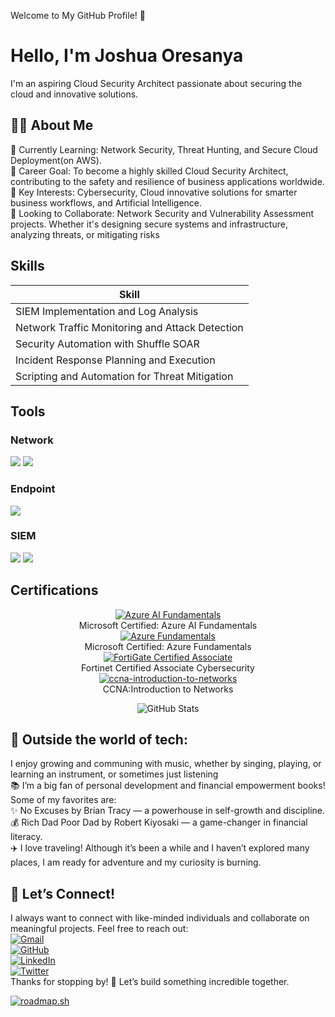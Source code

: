 Welcome to My GitHub Profile! 👋
# Hello, I'm Joshua Oresanya

I'm an aspiring Cloud Security Architect passionate about securing the cloud and innovative solutions.

## 👨‍💻 About Me
<div>
🌱 Currently Learning: Network Security, Threat Hunting, and Secure Cloud Deployment(on AWS).<br/>💼 Career Goal: To become a highly skilled Cloud Security Architect, contributing to the safety and resilience of business applications worldwide.<br/>🎯 Key Interests: Cybersecurity, Cloud innovative solutions for smarter business workflows, and Artificial Intelligence.<br/>🤝 Looking to Collaborate: Network Security and Vulnerability Assessment projects. Whether it's designing secure systems and infrastructure, analyzing threats, or mitigating risks
</div>

## Skills

| Skill                                         |
|-----------------------------------------------|
| SIEM Implementation and Log Analysis          
| Network Traffic Monitoring and Attack Detection 
| Security Automation with Shuffle SOAR         
| Incident Response Planning and Execution                       
| Scripting and Automation for Threat Mitigation 

## Tools

### Network
<div>
    <img src="https://img.shields.io/badge/-Wireshark-1679A7?&style=for-the-badge&logo=Wireshark&logoColor=white" />
    <img src="https://img.shields.io/badge/-Suricata-EF3B2D?&style=for-the-badge&logo=Suricata&logoColor=white" />
</div>

### Endpoint
<div>
    <img src="https://img.shields.io/badge/-Microsoft_Defender_for_Endpoint-00A4EF?&style=for-the-badge&logo=Microsoft&logoColor=white" />
</div>

### SIEM

<div>
    <img src="https://img.shields.io/badge/-Microsoft_Sentinel-0078D4?&style=for-the-badge&logo=Microsoft&logoColor=white" />
    <img src="https://img.shields.io/badge/-Splunk-000000?&style=for-the-badge&logo=Splunk&logoColor=white" />
</div>

## Certifications

<div>
<p align="center">
  <a href="https://learn.microsoft.com/api/credentials/share/en-us/JoshuaOresanya-9145/23DBBD475FA9B88A?sharingId=73AF01FAD4EB0B5F" target="_blank">
    <img src="https://github.com/momo1231-for/cert/blob/main/Screenshot%202025-06-27%20010245.png" alt="Azure AI Fundamentals" />
  </a>
  <br/>Microsoft Certified: Azure AI Fundamentals<br/>
  <a href="https://learn.microsoft.com/api/credentials/share/en-us/JoshuaOresanya-9145/4F1A22F641883A70?sharingId=73AF01FAD4EB0B5F" target="_blank">
    <img src="https://github.com/momo1231-for/cert/blob/main/Screenshot%202025-06-27%20010245.png" alt="Azure Fundamentals" />
  </a>
  <br/>Microsoft Certified: Azure Fundamentals<br/>
   <a href="https://www.credly.com/badges/cd02c6ba-2776-484a-802e-2c8a1404fc4c/public_url" target="_blank">
       <img src="https://github.com/momo1231-for/cert/blob/main/fortinet-certified-associate-cybersecurity.1.png" alt="FortiGate Certified Associate" />
   </a>
   <br/>Fortinet Certified Associate Cybersecurity<br/>
     <a href="https://www.credly.com/badges/70a347b1-c219-44ab-b700-330357fe08ed/public_url" target="_blank">
       <img src="https://github.com/momo1231-for/cert/blob/main/ccna-introduction-to-networks.png" alt="ccna-introduction-to-networks" />
   </a>
   <br/>CCNA:Introduction to Networks<br/>
</p>

</div>


<!-- GitHub Stats -->
<p align="center">
  <img src="https://github-readme-stats.vercel.app/api?username=momo1231-for&show_icons=true&theme=radical&hide=issues&rank_icon=percentile" alt="GitHub Stats" />
</p>

<!-- Contribution Streak -->
<!--<p align="center">
  <img src="https://streak-stats.demolab.com?user=momo1231-for&theme=radical" alt="GitHub Streak" />
</p>-->

<!-- Top Languages -->
<!--<p align="center">
  <img src="https://github-readme-stats.vercel.app/api/top-langs/?username=momo1231-for&layout=compact&theme=radical" alt="Top Languages" />-->
</p>
<!-- Optional Trophy Section -->
<!--
<p align="center">
  <img src="https://github-profile-trophy.vercel.app/?username=momo1231-for&theme=radical" alt="GitHub Trophies" />
</p>
-->

<!-- Footer or bio (optional) -->
## 🚀 Outside the world of tech:
I enjoy growing and communing with music, whether by singing, playing, or learning an instrument, or sometimes just listening<br/>📚 I’m a big fan of personal development and financial empowerment books! Some of my favorites are:<br/>✨ No Excuses by Brian Tracy — a powerhouse in self-growth and discipline.<br/>💰 Rich Dad Poor Dad by Robert Kiyosaki — a game-changer in financial literacy.<br/>✈️ I love traveling! Although it’s been a while and I haven’t explored many places, I am ready for adventure and my curiosity is burning.

## 🤝 Let’s Connect!
I always want to connect with like-minded individuals and collaborate on meaningful projects. Feel free to reach out:<br/>
[![Gmail](https://img.shields.io/badge/Gmail-D14836?style=for-the-badge&logo=gmail&logoColor=white)](mailto:oresanyaj124@gmail.com)<br/>[![GitHub](https://img.shields.io/badge/GitHub-%23121011.svg?style=plastic&logo=github&logoColor=white)](https://github.com/momo1231-for)<br/>[![LinkedIn](https://img.shields.io/badge/LinkedIn-%230077B5.svg?logo=linkedin&logoColor=white)](www.linkedin.com/in/joshua-oresanya-1aa1a8360)<br/> [![Twitter](https://img.shields.io/badge/Twitter-%231DA1F2.svg?logo=Twitter&logoColor=white)](https://x.com/Youryoungers)<br/>Thanks for stopping by! 🚀 Let’s build something incredible together.
<!--Roadmap.sh sction -->

[![roadmap.sh](https://roadmap.sh/card/tall/685c8fd5692da1a94ed0fee1?variant=dark&roadmaps=linux%2Cai-red-teaming%2Caws%2Ccyber-security)](https://roadmap.sh) 
<!---
momo1231-for/momo1231-for is a ✨ special ✨ repository because its `README.md` (this file) appears on your GitHub profile.
You can click the Preview link to take a look at your changes.
--->
